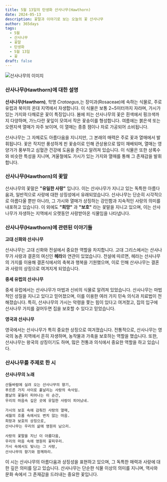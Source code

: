 ```yaml
---
title: 5월 13일의 탄생화 산사나무(Hawthorn)
date: 2024-05-13
description: 꽃말과 이야기로 보는 오늘의 꽃 산사나무
author: 365days
tags:
  - 5월
  - 산사나무
  - 꽃말
  - 탄생화
  - 5월 13일
  - 꽃
draft: false
---
```


![산사나무의 이미지](https://cdn.pixabay.com/photo/2023/05/06/08/44/crataegus-7973879_1280.jpg#center)


### 산사나무(Hawthorn)에 대한 설명

**산사나무(Hawthorn)**, 학명 *Crataegus*,는 장미과(Rosaceae)에 속하는 식물로, 주로 유럽과 북미의 온대 지역에서 자생합니다. 이 식물은 보통 2~5미터까지 자라며, 가시가 있는 가지와 다채로운 꽃이 특징입니다. 봄에 피는 산사나무의 꽃은 흰색에서 핑크색까지 다양하며, 가느다란 꽃잎이 모여서 작은 꽃송이를 형성합니다. 여름에는 붉은색 또는 오렌지색 열매가 자주 보이며, 이 열매는 종종 잼이나 차로 가공되어 소비됩니다.

산사나무는 그 자체로도 아름다움을 지니지만, 그 본래의 매력은 주로 꽃과 열매에서 발휘됩니다. 꽃은 작지만 풍성하게 핀 꽃송이로 인해 관상용으로 많이 재배되며, 열매는 영양가가 풍부하고 심혈관 건강에 도움을 준다고 알려져 있습니다. 이 식물은 또한 상록수와 비슷한 특성을 지니며, 겨울철에도 가시가 있는 가지와 열매를 통해 그 존재감을 발휘합니다.

### 산사나무(Hawthorn)의 꽃말

산사나무의 꽃말은 **"유일한 사랑"** 입니다. 이는 산사나무가 지니고 있는 독특한 아름다움과, 일반적으로 사랑에 대한 상징성에서 유래되었습니다. 산사나무는 단순히 시각적으로 아름다울 뿐만 아니라, 그 가시와 열매가 상징하는 강인함과 지속적인 사랑의 의미를 내포하고 있습니다. 이 외에도 **"희망"** 과 **"보호"** 라는 꽃말을 지니고 있으며, 이는 산사나무가 자생하는 지역에서 오랫동안 사랑받아온 식물임을 나타냅니다.

### 산사나무(Hawthorn)에 관련된 이야기들

**고대 신화와 산사나무**

산사나무는 고대 신화와 전설에서 중요한 역할을 차지합니다. 고대 그리스에서는 산사나무가 사랑과 결혼의 여신인 **헤라**와 연관이 있었습니다. 전설에 따르면, 헤라는 산사나무의 가지를 이용해 결혼식에서의 축복과 행복을 기원했으며, 이로 인해 산사나무는 결혼과 사랑의 상징으로 여겨지게 되었습니다.

**중세 유럽의 산사나무**

중세 유럽에서는 산사나무가 마법과 신비의 식물로 알려져 있었습니다. 산사나무는 마법적인 성질을 지니고 있다고 믿어졌으며, 이를 이용한 여러 가지 민속 의식과 치료법이 전해졌습니다. 특히, 산사나무의 가시는 악령을 쫓는 힘이 있다고 여겨졌고, 집의 입구에 산사나무 가지를 걸어두면 집을 보호할 수 있다고 믿었습니다.

**영국과 산사나무**

영국에서는 산사나무가 특히 중요한 상징으로 여겨졌습니다. 전통적으로, 산사나무는 영국의 농촌 지역에서 흔히 자생하며, 농작물과 가축을 보호하는 역할을 했습니다. 또한, 산사나무는 왕국의 상징이기도 하며, 많은 전통과 의식에서 중요한 역할을 하고 있습니다. 

### 산사나무를 주제로 한 시

**산사나무의 노래**

```
산들바람에 실려 오는 산사나무의 향기,  
푸르른 가지 사이로 흩날리는 사랑의 속삭임.  
봄날의 꽃들이 피어나는 이 순간,  
우리의 마음속 깊은 곳에 유일한 사랑이 피어났네.

가시의 보호 속에 감춰진 사랑의 열매,  
세월의 흐름 속에서도 변치 않는 마음.  
희망과 보호의 상징으로,  
산사나무는 우리의 삶에 영원히 남으리.

사랑의 꽃말을 지닌 이 아름다움,  
우리의 마음 속에 영원히 꽃피우리.  
가시 속에서도 빛나는 그 사랑,  
산사나무의 향기와 함께하리.
```

이 시는 산사나무의 아름다움과 상징성을 표현하고 있으며, 그 독특한 매력과 사랑에 대한 깊은 의미를 담고 있습니다. 산사나무는 단순한 식물 이상의 의미를 지니며, 역사와 문화 속에서 그 존재감을 드러내는 중요한 꽃입니다.